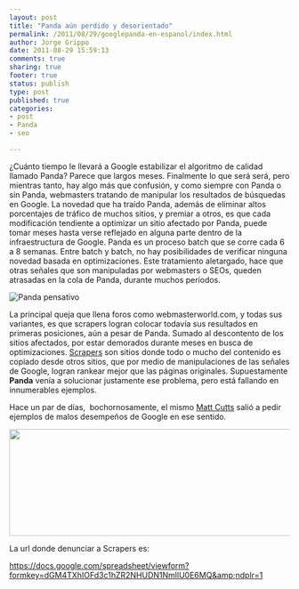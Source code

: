 ```yaml
--- 
layout: post
title: "Panda aún perdido y desorientado"
permalink: /2011/08/29/googlepanda-en-espanol/index.html
author: Jorge Grippo
date: 2011-08-29 15:59:13
comments: true
sharing: true
footer: true
status: publish
type: post
published: true
categories: 
- post
- Panda
- seo

---
```

<!-- 228 -->
¿Cuánto tiempo le llevará a Google estabilizar el algoritmo de calidad llamado Panda? Parece que largos meses. Finalmente lo que será será, pero mientras tanto, hay algo más que confusión, y como siempre con Panda o sin Panda, webmasters tratando de manipular los resultados de búsquedas en Google. La novedad que ha traído Panda, además de eliminar altos porcentajes de tráfico de muchos sitios, y premiar a otros, es que cada modificación tendiente a optimizar un sitio afectado por Panda, puede tomar meses hasta verse reflejado en alguna parte dentro de la infraestructura de Google. Panda es un proceso batch que se corre cada 6 a 8 semanas. Entre batch y batch, no hay posibilidades de verificar ninguna novedad basada en optimizaciones. Este tratamiento aletargado, hace que otras señales que son manipuladas por webmasters o SEOs, queden atrasadas en la cola de Panda, durante muchos períodos.

<img class="aligncenter" title="Panda desorientado" src="http://searchengineland.com/figz/wp-content/seloads/2011/06/panda-face-top-news.jpg" alt="Panda pensativo" />

La principal queja que llena foros como webmasterworld.com, y todas sus variantes, es que scrapers logran colocar todavía sus resultados en primeras posiciones, aún a pesar de Panda. Sumado al descontento de los sitios afectados, por estar demorados durante meses en busca de optimizaciones. <a href="http://en.wikipedia.org/wiki/Scraper_site">Scrapers</a> son sitios donde todo o mucho del contenido es copiado desde otros sitios, que por medio de manipulaciones de las señales de Google, logran rankear mejor que las páginas originales. Supuestamente <strong>Panda</strong> venía a solucionar justamente ese problema, pero está fallando en innumerables ejemplos.

Hace un par de días,  bochornosamente, el mismo <a href="http://twitter.com/#!/mattcutts/status/107141110262013952">Matt Cutts</a> salió a pedir ejemplos de malos desempeños de Google en ese sentido.

<img class="aligncenter" src="http://searchengineland.com/figz/wp-content/seloads/2011/08/cutts-tweet.jpg" alt="" width="531" height="192" />

La url donde denunciar a Scrapers es:

<a href="https://docs.google.com/spreadsheet/viewform?formkey=dGM4TXhIOFd3c1hZR2NHUDN1NmllU0E6MQ&amp;ndplr=1">https://docs.google.com/spreadsheet/viewform?formkey=dGM4TXhIOFd3c1hZR2NHUDN1NmllU0E6MQ&amp;ndplr=1</a>

